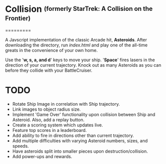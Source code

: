 # Collision <sup><sub>(formerly StarTrek: A Collision on the Frontier)</sub></sup>
=========

A Javscript implementation of the classic Arcade hit, **Asteroids**. After downloading the directory, run *index.html* and play one of the all-time greats in the convenience of your own home.

Use the '**w, s, a, and d**' keys to move your ship. '**Space**' fires lasers in the direction of your current trajectory. Knock out as many Asteroids as you can before they collide with your BattleCruiser.

TODO
=========

- Rotate Ship Image in correlation with Ship trajectory.
- Link images to object radius size.
- Implement 'Game Over' functionality upon collision between Ship and Asteroid. Also, add a replay button.
- Create a scoring system which updates live.
- Feature top scores in a leaderboard.
- Add ability to fire in directions other than current trajectory.
- Add multiple difficulties with varying Asteroid numbers, sizes, and speeds.
- Have asteroids split into smaller pieces upon destruction/collision.
- Add power-ups and rewards.
